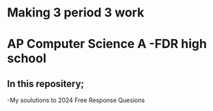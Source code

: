 # Making 3 period 3 work
# AP Computer Science A -FDR high school

## In this repositery;
 -My soulutions to 2024 Free Response Quesions
